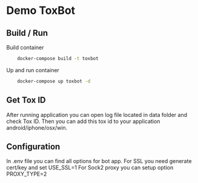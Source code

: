 # Demo ToxBot

## Build / Run
Build container
```bash
    docker-compose build -t toxbot
```
Up and run container
```bash
    docker-compose up toxbot -d
```
## Get Tox ID
After running application you can open log file located in data folder and check Tox ID.
Then you can add this tox id to your application android/iphone/osx/win.

## Configuration
In .env file you can find all options for bot app.
For SSL you need generate cert/key and set USE_SSL=1
For Sock2 proxy you can setup option PROXY_TYPE=2